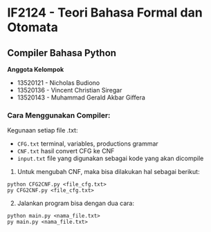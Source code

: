 # IF2124 - Teori Bahasa Formal dan Otomata
## Compiler Bahasa Python
**Anggota Kelompok**
* 13520121 - Nicholas Budiono
* 13520136 - Vincent Christian Siregar
* 13520143  - Muhammad Gerald Akbar Giffera

### Cara Menggunakan Compiler:
Kegunaan setiap file .txt:
* `CFG.txt` terminal, variables, productions grammar
* `CNF.txt` hasil convert CFG ke CNF
* `input.txt` file yang digunakan sebagai kode yang akan dicompile

1. Untuk mengubah CNF, maka bisa dilakukan hal sebagai berikut:
```shell
python CFG2CNF.py <file_cfg.txt>
py CFG2CNF.py <file_cfg.txt>
```

2. Jalankan program bisa dengan dua cara:
```shell
python main.py <nama_file.txt>
py main.py <nama_file.txt>
```



